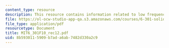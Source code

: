 ```yaml
---
content_type: resource
description: This resource contains information related to low frequency gain.
file: https://ol-ocw-studio-app-qa.s3.amazonaws.com/courses/6-301-solid-state-circuits-fall-2010/8b5930115909b7ada6ab7482d330a2c9_MIT6_301F10_rec12.pdf
file_type: application/pdf
resourcetype: Document
title: MIT6_301F10_rec12.pdf
uid: 8b593011-5909-b7ad-a6ab-7482d330a2c9
---
```

